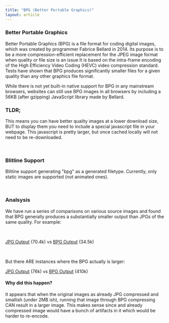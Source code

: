 ```yaml
---
title: "BPG (Better Portable Graphics)"
layout: article
---
```


### Better Portable Graphics

Better Portable Graphics (BPG) is a file format for coding digital images, which was created by programmer Fabrice Bellard in 2014. Its purpose is to be a more compression-efficient replacement for the JPEG image format when quality or file size is an issue It is based on the intra-frame encoding of the High Efficiency Video Coding (HEVC) video compression standard. Tests have shown that BPG produces significantly smaller files for a given quality than any other graphics file format.

While there is not yet built-in native support for BPG in any mainstream browsers, websites can still use BPG images in all browsers by including a 56KB (after gzipping) JavaScript library made by Bellard.

### TLDR;

This means you can have better quality images at a lower download size, BUT to display them you need to include a special javascript file in your webpage. This javascript is pretty larger, but once cached locally will not need to be re-downloaded.

<br/>

### Blitline Support

Blitline support generating "bpg" as a generated filetype. Currently, only static images are supported (not animated ones).

<br/>

### Analsysis

We have run a series of comparisons on various source images and found that BPG generally produces a substantially smaller output than JPGs of the same quality. For example:

<br/>

[JPG Output](http://www.blitline.com/docs/gist_runner?gist_id=3cf4e4a3c65fb99cafbb) (70.4k) vs [BPG Output](http://www.blitline.com/docs/gist_runner?gist_id=7832f48e4a2cf86b9d7a) (34.5k)

<br/>

But there ARE instances where the BPG actually is larger:

[JPG Output](http://www.blitline.com/docs/gist_runner?gist_id=d4045e955cbe9a956369) (76k) vs [BPG Output](http://www.blitline.com/docs/gist_runner?gist_id=02a269a9639f9e9fa63c) (410k)

#### Why did this happen?

It appears that when the original images as already JPG compressed and smallish (under 2MB ish), running that image through BPG compressing CAN result in a larger image. This makes sense since and already compressed image would have a bunch of artifacts in it which would be harder to re-encode.



